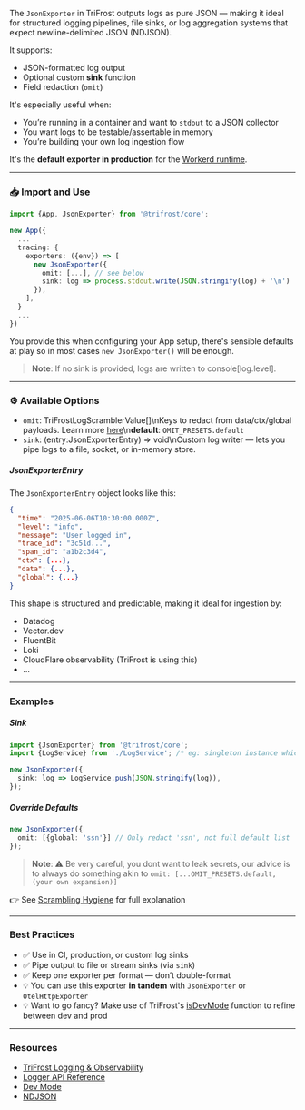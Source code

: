 The `JsonExporter` in TriFrost outputs logs as pure JSON — making it ideal for structured logging pipelines, file sinks, or log aggregation systems that expect newline-delimited JSON (NDJSON).

It supports:
- JSON-formatted log output
- Optional custom **sink** function
- Field redaction (`omit`)

It's especially useful when:
- You’re running in a container and want to `stdout` to a JSON collector
- You want logs to be testable/assertable in memory
- You’re building your own log ingestion flow

It's the **default exporter in production** for the [Workerd runtime](/docs/cloudflare-workers-workerd).

---

### 📥 Import and Use
```typescript
import {App, JsonExporter} from '@trifrost/core';

new App({
  ...
  tracing: {
    exporters: ({env}) => [
      new JsonExporter({
        omit: [...], // see below
        sink: log => process.stdout.write(JSON.stringify(log) + '\n')
      }),
    ],
  }
  ...
})
```

You provide this when configuring your App setup, there's sensible defaults at play so in most cases `new JsonExporter()` will be enough.

> **Note**: If no sink is provided, logs are written to console[log.level].

---

### ⚙️ Available Options
- `omit`: TriFrostLogScramblerValue[]\nKeys to redact from data/ctx/global payloads. Learn more [here](/docs/logging-observability#redaction-scrambling-support)\n**default**: `OMIT_PRESETS.default`
- `sink`: (entry:JsonExporterEntry) => void\nCustom log writer — lets you pipe logs to a file, socket, or in-memory store.

##### JsonExporterEntry
The `JsonExporterEntry` object looks like this:
```json
{
  "time": "2025-06-06T10:30:00.000Z",
  "level": "info",
  "message": "User logged in",
  "trace_id": "3c51d...",
  "span_id": "a1b2c3d4",
  "ctx": {...},
  "data": {...},
  "global": {...}
}
```
This shape is structured and predictable, making it ideal for ingestion by:
- Datadog
- Vector.dev
- FluentBit
- Loki
- CloudFlare observability (TriFrost is using this)
- ...

---

### Examples
##### Sink
```typescript
import {JsonExporter} from '@trifrost/core';
import {LogService} from './LogService'; /* eg: singleton instance which pushes to file */

new JsonExporter({
  sink: log => LogService.push(JSON.stringify(log)),
});
```

##### Override Defaults
```typescript
new JsonExporter({
  omit: [{global: 'ssn'}] // Only redact 'ssn', not full default list
});
```
> **Note**: ⚠️ Be very careful, you dont want to leak secrets, our advice is to always do something akin to `omit: [...OMIT_PRESETS.default, (your own expansion)]`

👉 See [Scrambling Hygiene](/docs/logging-observability#redaction-scrambling-support) for full explanation

---

### Best Practices
- ✅ Use in CI, production, or custom log sinks
- ✅ Pipe output to file or stream sinks (via `sink`)
- ✅ Keep one exporter per format — don’t double-format
- 💡 You can use this exporter **in tandem** with `JsonExporter` or `OtelHttpExporter`
- 💡 Want to go fancy? Make use of TriFrost's [isDevMode](/docs/utils-devmode) function to refine between dev and prod

---

### Resources
- [TriFrost Logging & Observability](/docs/logging-observability)
- [Logger API Reference](/docs/logger-api)
- [Dev Mode](/docs/utils-devmode)
- [NDJSON](http://ndjson.org/)
